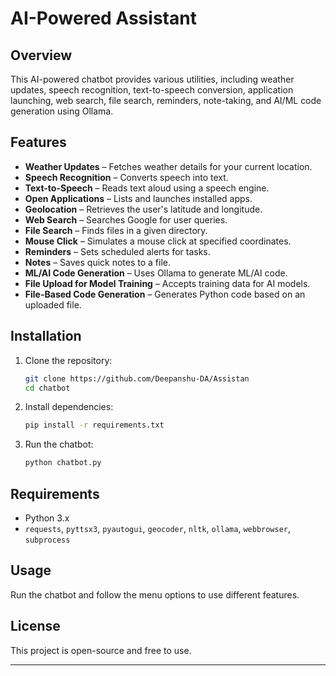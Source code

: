 # **AI-Powered Assistant**

## **Overview**  
This AI-powered chatbot provides various utilities, including weather updates, speech recognition, text-to-speech conversion, application launching, web search, file search, reminders, note-taking, and AI/ML code generation using Ollama.

## **Features**  

- **Weather Updates** – Fetches weather details for your current location.  
- **Speech Recognition** – Converts speech into text.  
- **Text-to-Speech** – Reads text aloud using a speech engine.  
- **Open Applications** – Lists and launches installed apps.  
- **Geolocation** – Retrieves the user's latitude and longitude.  
- **Web Search** – Searches Google for user queries.  
- **File Search** – Finds files in a given directory.  
- **Mouse Click** – Simulates a mouse click at specified coordinates.  
- **Reminders** – Sets scheduled alerts for tasks.  
- **Notes** – Saves quick notes to a file.  
- **ML/AI Code Generation** – Uses Ollama to generate ML/AI code.  
- **File Upload for Model Training** – Accepts training data for AI models.  
- **File-Based Code Generation** – Generates Python code based on an uploaded file.  

## **Installation**  

1. Clone the repository:  
   ```sh
   git clone https://github.com/Deepanshu-DA/Assistan
   cd chatbot
   ```

2. Install dependencies:  
   ```sh
   pip install -r requirements.txt
   ```

3. Run the chatbot:  
   ```sh
   python chatbot.py
   ```

## **Requirements**  

- Python 3.x  
- `requests`, `pyttsx3`, `pyautogui`, `geocoder`, `nltk`, `ollama`, `webbrowser`, `subprocess`  

## **Usage**  

Run the chatbot and follow the menu options to use different features.  

## **License**  
This project is open-source and free to use.  

---
